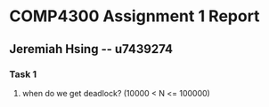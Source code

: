 # COMP4300 Assignment 1 Report

## Jeremiah Hsing -- u7439274

### Task 1

1. when do we get deadlock? (10000 < N <= 100000)
